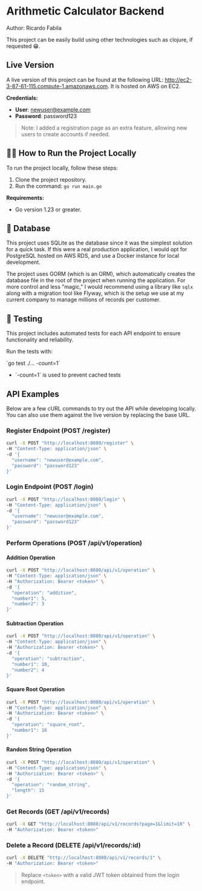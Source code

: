 # Arithmetic Calculator Backend

Author: Ricardo Fabila

This project can be easily build using other technologies such as clojure, if requested 😁.

## Live Version

A live version of this project can be found at the following URL: http://ec2-3-87-61-115.compute-1.amazonaws.com. It is hosted on AWS on EC2.

**Credentials:**

- **User**: newuser@example.com
- **Password**: password123

> Note: I added a registration page as an extra feature, allowing new users to create accounts if needed.

## 🏃‍♂️ How to Run the Project Locally

To run the project locally, follow these steps:

1. Clone the project repository.
2. Run the command: `go run main.go`

**Requirements:**

- Go version 1.23 or greater.

## 💾 Database

This project uses SQLite as the database since it was the simplest solution for a quick task. If this were a real
production application, I would opt for PostgreSQL hosted on AWS RDS, and use a Docker instance for local development.

The project uses GORM (which is an ORM), which automatically creates the database file in the root of the project when
running
the application. For more control and less "magic," I would recommend using a library like `sqlx` along with a migration
tool like Flyway, which is the setup we use at my current company to manage millions of records per customer.

## 🧪 Testing

This project includes automated tests for each API endpoint to ensure functionality and reliability.

Run the tests with:

´go test ./... -count=1´

* ´-count=1´ is used to prevent cached tests

## API Examples

Below are a few cURL commands to try out the API while developing locally. You can also use them against the live
version by replacing the base URL.

### Register Endpoint (POST /register)

```sh
curl -X POST "http://localhost:8080/register" \
-H "Content-Type: application/json" \
-d '{
  "username": "newuser@example.com",
  "password": "password123"
}'
```

### Login Endpoint (POST /login)

```sh
curl -X POST "http://localhost:8080/login" \
-H "Content-Type: application/json" \
-d '{
  "username": "newuser@example.com",
  "password": "password123"
}'
```

### Perform Operations (POST /api/v1/operation)

#### Addition Operation

```sh
curl -X POST "http://localhost:8080/api/v1/operation" \
-H "Content-Type: application/json" \
-H "Authorization: Bearer <token>" \
-d '{
  "operation": "addition",
  "number1": 5,
  "number2": 3
}'
```

#### Subtraction Operation

```sh
curl -X POST "http://localhost:8080/api/v1/operation" \
-H "Content-Type: application/json" \
-H "Authorization: Bearer <token>" \
-d '{
  "operation": "subtraction",
  "number1": 10,
  "number2": 4
}'
```

#### Square Root Operation

```sh
curl -X POST "http://localhost:8080/api/v1/operation" \
-H "Content-Type: application/json" \
-H "Authorization: Bearer <token>" \
-d '{
  "operation": "square_root",
  "number1": 16
}'
```

#### Random String Operation

```sh
curl -X POST "http://localhost:8080/api/v1/operation" \
-H "Content-Type: application/json" \
-H "Authorization: Bearer <token>" \
-d '{
  "operation": "random_string",
  "length": 15
}'
```

### Get Records (GET /api/v1/records)

```sh
curl -X GET "http://localhost:8080/api/v1/records?page=1&limit=10" \
-H "Authorization: Bearer <token>"
```

### Delete a Record (DELETE /api/v1/records/:id)

```sh
curl -X DELETE "http://localhost:8080/api/v1/records/1" \
-H "Authorization: Bearer <token>"
```

> Replace `<token>` with a valid JWT token obtained from the login endpoint.


